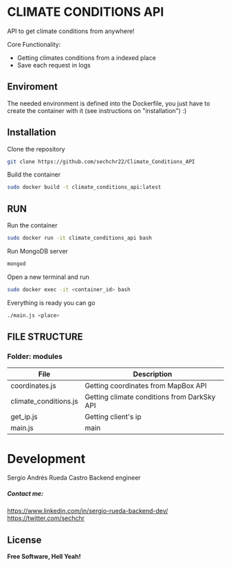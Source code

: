 # CLIMATE CONDITIONS API

API to get climate conditions from anywhere!

Core Functionality:
  - Getting climates conditions from a indexed place
  - Save each request in logs

## Enviroment

The needed environment is defined into the Dockerfile, you just have to create the container with it (see instructions on "installation") :)

## Installation
Clone the repository
```sh
git clone https://github.com/sechchr22/Climate_Conditions_API
```
Build the container
```sh
sudo docker build -t climate_conditions_api:latest
```

## RUN

Run the container
```sh
sudo docker run -it climate_conditions_api bash
```
Run MongoDB server
```sh
mongod
```
Open a new terminal and run 
```sh
sudo docker exec -it <container_id> bash
```
Everything is ready you can go
```sh
./main.js <place>
```
## FILE STRUCTURE

### Folder: modules
| File | Description |
| ------ | ------ |
| coordinates.js | Getting coordinates from MapBox API |
| climate_conditions.js | Getting climate conditions from DarkSky API |
| get_ip.js | Getting client's ip |
| main.js | main |

# Development
Sergio Andrés Rueda Castro
Backend engineer

##### Contact me:
https://www.linkedin.com/in/sergio-rueda-backend-dev/
https://twitter.com/sechchr


License
----
**Free Software, Hell Yeah!**
